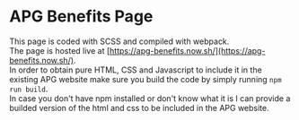 # APG Benefits Page

This page is coded with SCSS and compiled with webpack.  
The page is hosted live at [https://apg-benefits.now.sh/](https://apg-benefits.now.sh/).  
In order to obtain pure HTML, CSS and Javascript to include it in the existing APG website make sure you build the code by simply running `npm run build`.  
In case you don't have npm installed or don't know what it is I can provide a builded version of the html and css to be included in the APG website.

